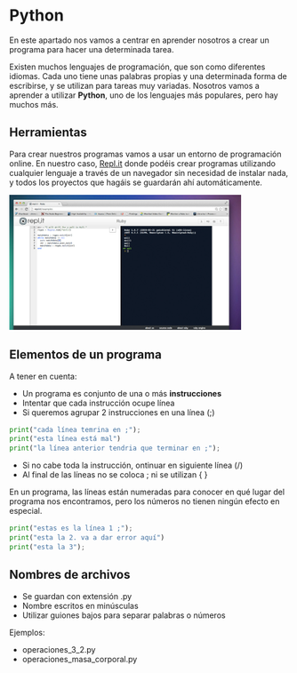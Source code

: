 # Python

En este apartado nos vamos a centrar en aprender nosotros a crear un programa para hacer una determinada tarea.

Existen muchos lenguajes de programación, que son como diferentes idiomas. Cada uno tiene unas palabras propias y una determinada forma de escribirse, y se utilizan para tareas muy variadas. Nosotros vamos a aprender a utilizar **Python**, uno de los lenguajes más populares, pero hay muchos más.

## Herramientas

Para crear nuestros programas vamos a usar un entorno de programación online. En nuestro caso, [Repl.it](http://www.repl.it) donde podéis crear programas utilizando cualquier lenguaje a través de un navegador sin necesidad de instalar nada, y todos los proyectos que hagáis se guardarán ahí automáticamente.

![](img/2023-01-02-16-00-35.png)

## Elementos de un programa

A tener en cuenta:

- Un programa es conjunto de una o más **instrucciones**
- Intentar que cada instrucción ocupe línea
- Si queremos agrupar 2 instrucciones en una línea (;)

```python linenums="1"
print("cada línea temrina en ;");
print("esta línea está mal")
print("la línea anterior tendria que terminar en ;");
```

- Si no cabe toda la instrucción, ontinuar en siguiente línea (/)
- Al final de las líneas no se coloca ; ni se utilizan { }

En un programa, las líneas están numeradas para conocer en qué lugar del programa nos encontramos, pero los números no tienen ningún efecto en especial.

```python linenums="1"
print("estas es la línea 1 ;");
print("esta la 2. va a dar error aquí")
print("esta la 3");
```

## Nombres de archivos

- Se guardan con extensión .py
- Nombre escritos en minúsculas
- Utilizar guiones bajos para separar palabras o números

Ejemplos:

- operaciones_3_2.py
- operaciones_masa_corporal.py